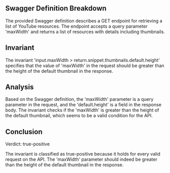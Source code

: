 ## Swagger Definition Breakdown

The provided Swagger definition describes a GET endpoint for retrieving a list of YouTube resources. The endpoint accepts a query parameter 'maxWidth' and returns a list of resources with details including thumbnails.

## Invariant

The invariant 'input.maxWidth > return.snippet.thumbnails.default.height' specifies that the value of 'maxWidth' in the request should be greater than the height of the default thumbnail in the response.

## Analysis

Based on the Swagger definition, the 'maxWidth' parameter is a query parameter in the request, and the 'default.height' is a field in the response body. The invariant checks if the 'maxWidth' is greater than the height of the default thumbnail, which seems to be a valid condition for the API.

## Conclusion

Verdict: true-positive

The invariant is classified as true-positive because it holds for every valid request on the API. The 'maxWidth' parameter should indeed be greater than the height of the default thumbnail in the response.
